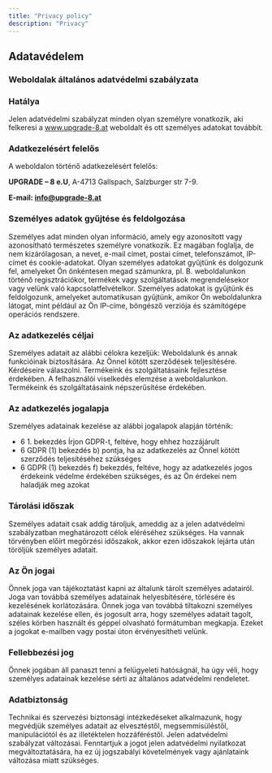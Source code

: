 ```yaml
---
title: "Privacy policy"
description: "Privacy"
---
```


<h2>Adatavédelem</h2>

<h3>Weboldalak általános adatvédelmi szabályzata</h3>

<h3>Hatálya</h3>

Jelen adatvédelmi szabályzat minden olyan személyre vonatkozik, aki felkeresi a www.upgrade-8.at weboldalt és ott személyes adatokat továbbít.

<h3>Adatkezelésért felelős</h3>

A weboldalon történő adatkezelésért felelős:

<b>UPGRADE – 8 e.U</b>, A-4713 Gallspach, Salzburger str 7-9.

<b>E-mail: info@upgrade-8.at</b>

<h3>Személyes adatok gyűjtése és feldolgozása</h3>

Személyes adat minden olyan információ, amely egy azonosított vagy azonosítható természetes személyre vonatkozik. Ez magában foglalja, de nem kizárólagosan, a nevet, e-mail címet, postai címet, telefonszámot, IP-címet és cookie-adatokat.
Olyan személyes adatokat gyűjtünk és dolgozunk fel, amelyeket Ön önkéntesen megad számunkra, pl. B. weboldalunkon történő regisztrációkor, termékek vagy szolgáltatások megrendelésekor vagy velünk való kapcsolatfelvételkor.
Személyes adatokat is gyűjtünk és feldolgozunk, amelyeket automatikusan gyűjtünk, amikor Ön weboldalunkra látogat, mint például az Ön IP-címe, böngésző verziója és számítógépe operációs rendszere.

<h3>Az adatkezelés céljai</h3>

Személyes adatait az alábbi célokra kezeljük:
Weboldalunk és annak funkcióinak biztosítására.
Az Önnel kötött szerződések teljesítésére.
Kérdéseire válaszolni.
Termékeink és szolgáltatásaink fejlesztése érdekében.
A felhasználói viselkedés elemzése a weboldalunkon.
Termékeink és szolgáltatásaink népszerűsítése érdekében.

<h3>Az adatkezelés jogalapja</h3>

Személyes adatainak kezelése az alábbi jogalapok alapján történik:

- 6 1. bekezdés Írjon GDPR-t, feltéve, hogy ehhez hozzájárult
- 6 GDPR (1) bekezdés b) pontja, ha az adatkezelés az Önnel kötött szerződés teljesítéséhez szükséges
- 6 GDPR (1) bekezdés f) bekezdés, feltéve, hogy az adatkezelés jogos érdekeink védelme érdekében szükséges, és az Ön érdekei nem haladják meg azokat

<h3>Tárolási időszak</h3>

Személyes adatait csak addig tároljuk, ameddig az a jelen adatvédelmi szabályzatban meghatározott célok eléréséhez szükséges.
Ha vannak törvényben előírt megőrzési időszakok, akkor ezen időszakok lejárta után töröljük személyes adatait.

<h3>Az Ön jogai</h3>

Önnek joga van tájékoztatást kapni az általunk tárolt személyes adatairól. Joga van továbbá személyes adatainak helyesbítésére, törlésére és kezelésének korlátozására. Önnek joga van továbbá tiltakozni személyes adatainak kezelése ellen, és jogosult arra, hogy személyes adatait tagolt, széles körben használt és géppel olvasható formátumban megkapja.
Ezeket a jogokat e-mailben vagy postai úton érvényesítheti velünk.

<h3>Fellebbezési jog</h3>

Önnek jogában áll panaszt tenni a felügyeleti hatóságnál, ha úgy véli, hogy személyes adatainak kezelése sérti az általános adatvédelmi rendeletet.

<h3>Adatbiztonság</h3>

Technikai és szervezési biztonsági intézkedéseket alkalmazunk, hogy megvédjük személyes adatait az elvesztéstől, megsemmisüléstől, manipulációtól és az illetéktelen hozzáféréstől.
Jelen adatvédelmi szabályzat változásai. Fenntartjuk a jogot jelen adatvédelmi nyilatkozat megváltoztatására, ha ez új jogszabályi követelmények vagy ajánlataink változása miatt szükséges.
